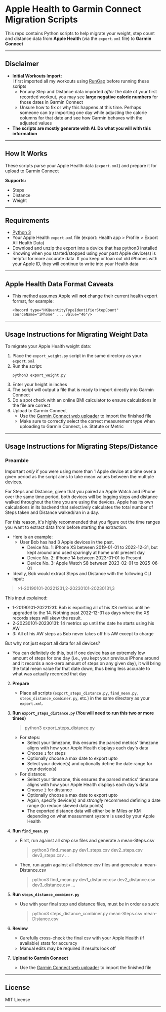 # Apple Health to Garmin Connect Migration Scripts

This repo contains Python scripts to help migrate your weight, step count and distance data from **Apple Health** (via the `export.xml` file) to **Garmin Connect**

---

## Disclaimer

- **Initial Workouts Import:**  
  I first imported all my workouts using [RunGap](https://www.rungap.com/) before running these scripts
    - For any Step and Distance data imported *after* the date of your first recorded workout, you may see **large negative calorie numbers** for those dates in Garmin Connect
    - Unsure how to fix or why this happens at this time. Perhaps someone can try importing one day while adjusting the calorie columns for that date and see how Garmin behaves with the adjusted values
- **The scripts are mostly generate with AI. Do what you will with this information**

---

## How It Works

These scripts parse your Apple Health data (`export.xml`) and prepare it for upload to Garmin Connect

**Supports:**
- Steps
- Distance
- Weight

---

## Requirements

- [Python 3](https://www.python.org/)
- Your Apple Health `export.xml` file (export: Health app > Profile > Export All Health Data)
- Download and unzip the export into a device that has python3 installed
- Knowing when you started/stopped using your past Apple device(s) is helpful for more accurate data. If you keep or loan out old iPhones with your Apple ID, they will continue to write into your Health data

---

## Apple Health Data Format Caveats

- This method assumes Apple will **not** change their current health export format, for example:
    ```
    <Record type="HKQuantityTypeIdentifierStepCount" sourceName="iPhone" ... value="46"/>
    ```

---

## Usage Instructions for Migrating Weight Data

To migrate your Apple Health weight data:

1. Place the `export_weight.py` script in the same directory as your `export.xml`
2. Run the script:
    ```
    python3 export_weight.py
    ```
3. Enter your height in inches
4. The script will output a file that is ready to import directly into Garmin Connect
5. Do a spot check with an online BMI calculator to ensure calculations in the file are correct
6. Upload to Garmin Connect
    - Use the [Garmin Connect web uploader](https://connect.garmin.com/modern/import-data) to import the finished file
    - Make sure to correctly select the correct measurement type when uploading to Garmin Connect, i.e. Statute or Metric

---

## Usage Instructions for Migrating Steps/Distance

### **Preamble**
Important _only_ if you were using more than 1 Apple device at a time over a given period as the script aims to take mean values between the multiple devices.

For Steps and Distance, given that you paired an Apple Watch and iPhone over the same time period, both devices will be logging steps and distance walked throughout the time you are using the devices. Apple has its own calculations in its backend that selectively calculates the total number of Steps taken and Distance walked/ran in a day.

For this reason, it's highly recommended that you figure out the time ranges you want to extract data from before starting the extraction.
- Here is an example:
  - User Bob has had 3 Apple devices in the past.
    - Device No. 1: iPhone XS between 2019-01-01 to 2022-12-31, but kept around and used sparingly at home until present day
    - Device No. 2: iPhone 14 between 2023-01-01 to Present
    - Device No. 3: Apple Watch S8 between 2023-02-01 to 2025-06-01
- Ideally, Bob would extract Steps and Distance with the following CLI input:
> \>1-20190101-20221231,2-20230101-20230131,3

This input explained:
- 1-20190101-20221231: Bob is exporting all of his XS metrics until he upgraded to the 14. Nothing past 2022-12-31 as days where the XS records steps will skew the result.
- 2-20230101-20230131: 14 metrics up until the date he starts using his AW
- 3: All of his AW steps as Bob never takes off his AW except to charge

But why not just export all data for all devices?
- You can definitely do this, but if one device has an extremely low amount of steps for one day (i.e., you kept your previous iPhone around and it records a non-zero amount of steps on any given day), it will bring the total mean value for that date down, thus being less accurate to what was actually recorded that day

2. **Prepare**
    - Place all scripts (`export_steps_distance.py`, `find_mean.py`, `steps_distance_combiner.py`, etc.) in the same directory as your `export.xml`.

3. **Run `export_steps_distance.py` (You will need to run this two or more times)**
    > python3 export_steps_distance.py
    - For steps:
        - Select your timezone, this ensures the parsed metrics' timezone aligns with how your Apple Health displays each day's data
        - Choose `1` for steps
        - Optionally choose a max date to export upto
        - Select your device(s) and optionally define the date range for your device(s)
    - For distance:
        - Select your timezone, this ensures the parsed metrics' timezone aligns with how your Apple Health displays each day's data
        - Choose `2` for distance
        - Optionally choose a max date to export upto
        - Again, specify device(s) and *strongly* recommend defining a date range (to reduce skewed data points)
        - The exported distance data will either be in Miles or KM depending on what measurment system is used by your Apple Health
     
5. **Run `find_mean.py`**
    - First, run against all *step* csv files and generate a mean-Steps.csv
      > python3 find_mean.py dev1_steps.csv dev2_steps.csv dev3_steps.csv ...
    - Then, run again against all *distance* csv files and generate a mean-Distance.csv
      > python3 find_mean.py dev1_distance.csv dev2_distance.csv dev3_distance.csv ...

6. **Run `steps_distance_combiner.py`**
    - Use with your final step and distance files, must be in order as such:
      > python3 steps_distance_combiner.py mean-Steps.csv mean-Distance.csv

7. **Review**
    - Carefully cross-check the final csv with your Apple Health (if available) stats for accuracy
    - Manual edits may be required if results look off

8. **Upload to Garmin Connect**
    - Use the [Garmin Connect web uploader](https://connect.garmin.com/modern/import-data) to import the finished file

---

## License

MIT License

---
